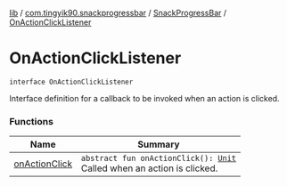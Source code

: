 [lib](../../../index.md) / [com.tingyik90.snackprogressbar](../../index.md) / [SnackProgressBar](../index.md) / [OnActionClickListener](.)

# OnActionClickListener

`interface OnActionClickListener`

Interface definition for a callback to be invoked when an action is clicked.

### Functions

| Name | Summary |
|---|---|
| [onActionClick](on-action-click.md) | `abstract fun onActionClick(): `[`Unit`](https://kotlinlang.org/api/latest/jvm/stdlib/kotlin/-unit/index.html)<br>Called when an action is clicked. |
